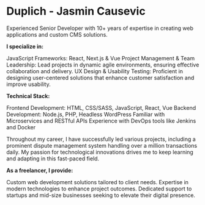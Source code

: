 # Duplich - Jasmin Causevic

Experienced Senior Developer with 10+ years of expertise in creating web applications and custom CMS solutions.


**I specialize in:**

JavaScript Frameworks: React, Next.js & Vue 
Project Management & Team Leadership: Lead projects in dynamic agile environments, ensuring effective collaboration and delivery.
UX Design & Usability Testing: Proficient in designing user-centered solutions that enhance customer satisfaction and improve usability.

**Technical Stack:**

Frontend Development: HTML, CSS/SASS, JavaScript, React, Vue
Backend Development: Node.js, PHP, Headless WordPress
Familiar with Microservices and RESTful APIs
Experience with DevOps tools like Jenkins and Docker

Throughout my career, I have successfully led various projects, including a prominent dispute management system handling over a million transactions daily. My passion for technological innovations drives me to keep learning and adapting in this fast-paced field.


**As a freelancer, I provide:**

Custom web development solutions tailored to client needs.
Expertise in modern technologies to enhance project outcomes.
Dedicated support to startups and mid-size businesses seeking to elevate their digital presence.
